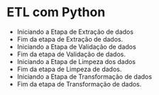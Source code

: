 <h1>ETL com Python</h1>
<ul>
 	<li>Iniciando a Etapa de Extração de dados</li>
 	<li>Fim da etapa de Extração de dados.</li>
 	<li>Iniciando a Etapa de Validação de dados</li>
 	<li>Fim da etapa de Validação de dados.</li>
 	<li>Iniciando a Etapa de Limpeza dos dados</li>
 	<li>Fim da etapa de Limpeza de dados.</li>
 	<li>Iniciando a Etapa de Transformação de dados</li>
 	<li>Fim da etapa de Transformação de dados.</li>
</ul>
